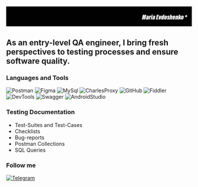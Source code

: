 [![Header](https://github.com/mari-ev/mari-ev/blob/main/assets/шапка%20GitHub.jpg)](https://naro-fominsk.hh.ru/resume/0ef22f00ff0e8776290039ed1f66613363726a)

## As an entry-level QA engineer, I bring fresh perspectives to testing processes and ensure software quality.

### Languages and Tools
![Postman](https://img.shields.io/badge/Postman-090909?style=for-the-badge&logo=postman&logoColor=F88C00)
![Figma](https://img.shields.io/badge/Figma-090909?style=for-the-badge&logo=figma&logoColor=097CDB)
![MySql](https://img.shields.io/badge/-Mysql-090909?style=for-the-badge&logo=mysql&logoColor=47C5FB)
![CharlesProxy](https://img.shields.io/badge/Charles_Proxy-090909?style=for-the-badge&logo=charles&logoColor=E5D3FF)
![GitHub](https://img.shields.io/badge/GitHub-090909?style=for-the-badge&logo=GitHub&logoColor=8cc4d7)
![Fiddler](https://img.shields.io/badge/Fiddler-090909?style=for-the-badge&logo=fiddler&logoColor=E5D3FF)
![DevTools](https://img.shields.io/badge/DevTools-090909?style=for-the-badge&logo=googlechrome&logoColor=2674f2)
![Swagger](https://img.shields.io/badge/Swagger-090909?style=for-the-badge&logo=swagger&logoColor=7ede2b)
![AndroidStudio](https://img.shields.io/badge/Android_Studio-090909?style=for-the-badge&logo=AndroidStudio&logoColor=92C753)

### Testing Documentation

- Test-Suites and Test-Cases
- Checklists
- Bug-reports
- Postman Collections
- SQL Queries

### Follow me
[![Telegram](https://img.shields.io/badge/Telegram-090909?style=for-the-badge&logo=telegram&logoColor=27A0D9)](https://t.me/ImyaPolzovatelyaMary)